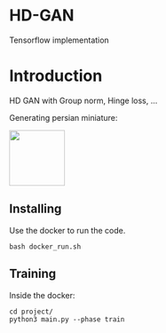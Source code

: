 # HD-GAN 
Tensorflow implementation 

# Introduction
HD GAN with Group norm, Hinge loss, ...

Generating persian miniature:

<img width="100" align="cener" src="miniature_0.gif">

## Installing
Use the docker to run the code.<br/>
```
bash docker_run.sh
```
## Training
Inside the docker:
```
cd project/
python3 main.py --phase train
```


